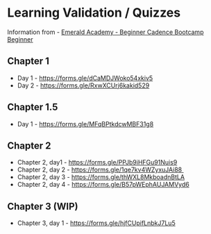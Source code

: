 # Learning Validation / Quizzes
Information from - [Emerald Academy - Beginner Cadence Bootcamp Beginner]([https://github.com/itsFrankenSense/quest-submission/blob/main/chapter3.0/day1](https://github.com/emerald-dao/beginner-cadence-course)) 


## Chapter 1
- Day 1 - https://forms.gle/dCaMDJWoko54xkiv5
- Day 2 - https://forms.gle/RxwXCUrj6kakid529

## Chapter 1.5
- Day 1 - https://forms.gle/MFqBPtkdcwMBF31g8

## Chapter 2
- Chapter 2, day1 - https://forms.gle/PPJb9iHFGu91Nuis9
- Chapter 2, day 2 - https://forms.gle/1qe7kv4WZyxuJAi88 
- Chapter 2, day 3 - https://forms.gle/thWXL8MkboadnBtLA
- Chapter 2, day 4 - https://forms.gle/B57pWEphAUJAMVyd6

## Chapter 3 (WIP)
- Chapter 3, day 1 - https://forms.gle/hjfCUpifLnbkJ7Lu5 
